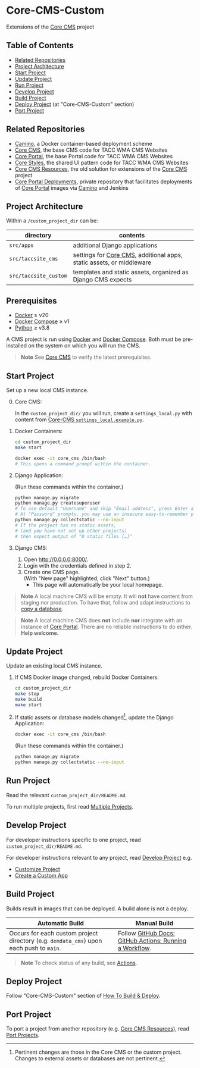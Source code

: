 # Core-CMS-Custom

Extensions of the [Core CMS] project

## Table of Contents

- [Related Repositories](#related-repositories)
- [Project Architecture](#project-architecture)
- [Start Project](#start-project)
- [Update Project](#update-project)
- [Run Project](#run-project)
- [Develop Project](#develop-project)
- [Build Project](#build-project)
- [Deploy Project](https://confluence.tacc.utexas.edu/x/Lo99E) (at "Core-CMS-Custom" section)
- [Port Project](./docs/port-project.md)

## Related Repositories

- [Camino], a Docker container-based deployment scheme
- [Core CMS], the base CMS code for TACC WMA CMS Websites
- [Core Portal], the base Portal code for TACC WMA CMS Websites
- [Core Styles], the shared UI pattern code for TACC WMA CMS Websites
- [Core CMS Resources], the old solution for extensions of the [Core CMS] project
- [Core Portal Deployments], private repository that facilitates deployments of [Core Portal] images via [Camino] and Jenkins

## Project Architecture

Within a `/custom_project_dir` can be:

| directory | contents |
| - | - |
| `src/apps` | additional Django applications |
| `src/taccsite_cms` | settings for [Core CMS], additional apps, static assets, or middleware |
| `src/taccsite_custom` | templates and static assets, organized as Django CMS expects |

## Prerequisites

- [Docker] ≥ v20
- [Docker Compose] ≥ v1
- [Python] ≥ v3.8

A CMS project is run using [Docker] and [Docker Compose]. Both must be pre-installed on the system on which you will run the CMS.

[^2]: On a Mac or a Windows machine, we recommended you install
[Docker Desktop](https://www.docker.com/products/docker-desktop), which will install both Docker and Docker Compose as well as Docker Machine, which is required to run Docker on Mac/Windows hosts.

> **Note**
> See [Core CMS] to verify the latest prerequisites.

## Start Project

Set up a new local CMS instance.

0. Core CMS:

    In the `custom_project_dir/` you will run, create a `settings_local.py` with content from [Core-CMS `settings_local.example.py`](https://github.com/TACC/Core-CMS/blob/main/taccsite_cms/settings_local.example.py).

1. Docker Containers:

    ```sh
    cd custom_project_dir
    make start
    ```

    ```sh
    docker exec -it core_cms /bin/bash
    # This opens a command prompt within the container.
    ```

2. Django Application:

    (Run these commands within the container.)

    ```sh
    python manage.py migrate
    python manage.py createsuperuser
    # To use default "Username" and skip "Email address", press Enter at both prompts.
    # At "Password" prompts, you may use an insecure easy-to-remember password.
    python manage.py collectstatic --no-input
    # If the project has no static assets,
    # (and you have not set up other projects)
    # then expect output of "0 static files […]"
    ```

3. Django CMS:
    1. Open http://0.0.0.0:8000/.
    2. Login with the credentials defined in step 2.
    3. Create one CMS page.\
        (With "New page" highlighted, click "Next" button.)
        - This page will automatically be your local homepage.

> **Note**
> A local machine CMS will be empty. It will **not** have content from staging nor production. To have that, follow and adapt instructions to [copy a database](https://confluence.tacc.utexas.edu/x/W4DZDg).

> **Note**
> A local machine CMS does **not** include **nor** integrate with an instance of [Core Portal]. There are no reliable instructions to do either. **Help welcome.**

## Update Project

Update an existing local CMS instance.

1. If CMS Docker image changed, rebuild Docker Containers:

    ```sh
    cd custom_project_dir
    make stop
    make build
    make start
    ```

2. If static assets or database models changed[^1], update the Django Application:

    ```sh
    docker exec -it core_cms /bin/bash
    ```

    (Run these commands within the container.)

    ```sh
    python manage.py migrate
    python manage.py collectstatic --no-input
    ```

[^1]: Pertinent changes are those in the Core CMS or the custom project. Changes to external assets or databases are not pertinent.

## Run Project

Read the relevant `custom_project_dir/README.md`.

To run multiple projects, first read [Multiple Projects](./docs/run-project.md#multiple-projects).

## Develop Project

For developer instructions specific to one project, read `custom_project_dir/README.md`.

For developer instructions relevant to any project, read [Develop Project](./docs/develop-project.md) e.g.

- [Customize Project](./docs/develop-project.md#customize-project)
- [Create a Custom App](./docs/develop-project.md#create-a-custom-app)

## Build Project

Builds result in images that can be deployed. A build alone is not a deploy.

| Automatic Build | Manual Build |
| - | - |
| Occurs for each custom project directory (e.g. `demdata_cms`) upon each push to `main`. | Follow [GitHub Docs: GitHub Actions: Running a Workflow](https://docs.github.com/en/actions/using-workflows/manually-running-a-workflow#running-a-workflow). |

> **Note**
> To check status of any build, see [Actions](https://github.com/TACC/Core-CMS-Custom/actions).

## Deploy Project

Follow "Core-CMS-Custom" section of [How To Build & Deploy][Deploy Project].

## Port Project

To port a project from another repository (e.g. [Core CMS Resources]), read [Port Projects].

<!-- Link Aliases -->

[Core Portal Deployments]: https://github.com/TACC/Core-Portal-Deployments
[Camino]: https://github.com/TACC/Camino
[Core CMS]: https://github.com/TACC/Core-CMS
[Core Styles]: https://github.com/TACC/tup-ui/tree/main/libs/core-styles
[Core CMS Resources]: https://github.com/TACC/Core-CMS-Resources
[Core Portal]: https://github.com/TACC/Core-Portal

[Docker]: https://docs.docker.com/get-docker/
[Docker Compose]: https://docs.docker.com/compose/install/
[Python]: https://www.python.org/downloads/

[Deploy Project]: https://confluence.tacc.utexas.edu/x/Lo99E
[Port Projects]: ./docs/port-projects.md
